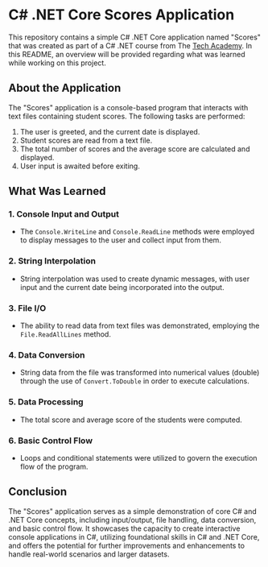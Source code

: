 # C# .NET Core Scores Application
This repository contains a simple C# .NET Core application named "Scores" that was created as part of a C# .NET course from The [Tech Academy](https://www.learncodinganywhere.com/). In this README, an overview will be provided regarding what was learned while working on this project.

## About the Application
The "Scores" application is a console-based program that interacts with text files containing student scores. The following tasks are performed:

1. The user is greeted, and the current date is displayed.
1. Student scores are read from a text file.
1. The total number of scores and the average score are calculated and displayed.
1. User input is awaited before exiting.

## What Was Learned
### 1. **Console Input and Output**
- The `Console.WriteLine` and `Console.ReadLine` methods were employed to display messages to the user and collect input from them.
### 2. String Interpolation
- String interpolation was used to create dynamic messages, with user input and the current date being incorporated into the output.
### 3. File I/O
- The ability to read data from text files was demonstrated, employing the `File.ReadAllLines` method.
### 4. Data Conversion
- String data from the file was transformed into numerical values (double) through the use of `Convert.ToDouble` in order to execute calculations.
### 5. Data Processing
- The total score and average score of the students were computed.
### 6. Basic Control Flow
- Loops and conditional statements were utilized to govern the execution flow of the program.

## Conclusion
The "Scores" application serves as a simple demonstration of core C# and .NET Core concepts, including input/output, file handling, data conversion, and basic control flow. It showcases the capacity to create interactive console applications in C#, utilizing foundational skills in C# and .NET Core, and offers the potential for further improvements and enhancements to handle real-world scenarios and larger datasets.

